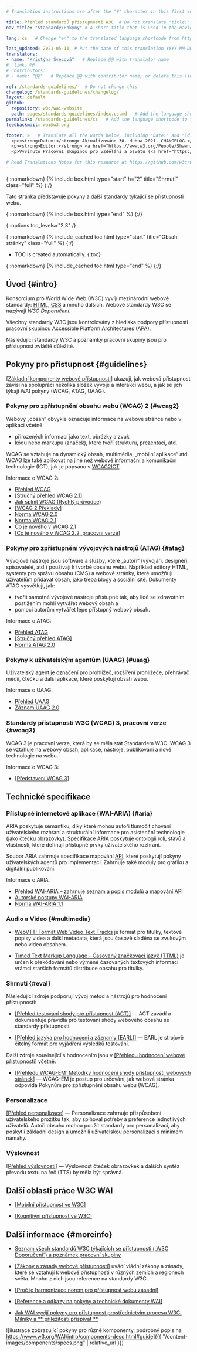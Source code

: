 ```yaml
---
# Translation instructions are after the "#" character in this first section. They are comments that do not show up in the web page. You do not need to translate the instructions after #.

title: Přehled standardů přístupnosti W3C  # Do not translate "title:". Do translate the text after "title:".
nav_title: "Standardy/Pokyny" # A short title that is used in the navigation

lang: cs   # Change "en" to the translated language shortcode from https://www.iana.org/assignments/language-subtag-registry/language-subtag-registry

last_updated: 2021-05-11  # Put the date of this translation YYYY-MM-DD (with month in the middle)
translators: 
- name: "Kristýna Švecová"   # Replace @@ with translator name
#  link: @@
# contributors:
# - name: "@@"   # Replace @@ with contributor name, or delete this line if none

ref: /standards-guidelines/   # Do not change this
changelog: /standards-guidelines/changelog/
layout: default
github:
  repository: w3c/wai-website
  path: pages/standards-guidelines/index.cs.md   # Add the language shortcode to the middle of the filename, for example index.fr.md
permalink: /standards-guidelines/cs   # Add the language shortcode to the end; for example /standards-guidelines/fr
feedbackmail: wai@w3.org

footer: >   # Translate all the words below, including "Date:" and "Editor:". Do not change these dates.
  <p><strong>Datum:</strong> Aktualizováno 30. dubna 2021. CHANGELOG.</p>
  <p><strong>Editor:</strong> <a href="https://www.w3.org/People/Shawn/">Shawn Lawton Henry</a>.</p>
  <p>Vyvinuto Pracovní skupinou pro vzdělání a osvětu (<a href="https://www.w3.org/WAI/EO/">EOWG</a>).</p>

# Read Translations Notes for this resource at https://github.com/w3c/wai-std-gl-overview#readme
---
```



{::nomarkdown}
{% include box.html type="start" h="2" title="Shrnutí" class="full" %}
{:/}

Tato stránka představuje pokyny a další standardy týkající se přístupnosti webu.

{::nomarkdown}
{% include box.html type="end" %}
{:/}


{::options toc_levels="2,3" /}

{::nomarkdown}
{% include_cached toc.html type="start" title="Obsah stránky" class="full" %}
{:/}

-   TOC is created automatically.
{:toc}

{::nomarkdown}
{% include_cached toc.html type="end" %}
{:/}

## Úvod {#intro}

Konsorcium pro World Wide Web (W3C) vyvíjí mezinárodní webové standardy: <abbr title="Hypertext Markup Language - textový značkovací jazyk">HTML</abbr>, <abbr title="Kaskádové styly">CSS</abbr> a mnoho dalších. Webové standardy W3C se nazývají <dfn>W3C Doporučení</dfn>.

Všechny standardy W3C jsou kontrolovány z hlediska podpory přístupnosti pracovní skupinou Accessible Platform Architectures ([APA](/about/groups/apawg/)).

Následující standardy W3C a poznámky pracovní skupiny jsou pro přístupnost zvláště důležité.

## Pokyny pro přístupnost {#guidelines}

[[Základní komponenty webové přístupnosti]](/fundamentals/components/) ukazují, jak webová přístupnost závisí na spolupráci několika složek vývoje a interakcí webu, a jak se jich týkají WAI pokyny (WCAG, ATAG, UAAG).

### Pokyny pro zpřístupnění obsahu webu (WCAG) 2 {#wcag2}

Webový „obsah“ obvykle označuje informace na webové stránce nebo v aplikaci včetně:

* přirozených informací jako text, obrázky a zvuk
* kódu nebo markupu (značek), které tvoří strukturu, prezentaci, atd.

WCAG se vztahuje na dynamický obsah, multimédia, „mobilní aplikace“ atd. WCAG lze také aplikovat na jiné než webové informační a komunikační technologie (ICT), jak je popsáno v [WCAG2ICT](/standards-guidelines/wcag/non-web-ict/).

Informace o WCAG 2:
- [Přehled WCAG](/standards-guidelines/wcag/)
- [[Stručný přehled WCAG 2.1]](/standards-guidelines/wcag/glance/)
- [Jak splnit WCAG (Rychlý průvodce)](https://www.w3.org/WAI/WCAG21/quickref/)
- [[WCAG 2 Překlady]](/standards-guidelines/wcag/translations/)
- [Norma WCAG 2.0](https://www.w3.org/TR/WCAG20/)
- [Norma WCAG 2.1](https://www.w3.org/TR/WCAG21/)
- [Co je nového v WCAG 2.1](/standards-guidelines/wcag/new-in-21/)
- [[Co je nového v WCAG 2.2, pracovní verze]](/standards-guidelines/wcag/new-in-22/)

### Pokyny pro zpřístupnění vývojových nástrojů (ATAG) {#atag}

Vývojové nástroje jsou software a služby, které „autoři“ (vývojáři, designéři, spisovatelé, atd.) používají k tvorbě obsahu webu. Například editory HTML, systémy pro správu obsahu (CMS) a webové stránky, které umožňují uživatelům přidávat obsah, jako třeba blogy a sociální sítě. Dokumenty ATAG vysvětlují, jak:
* tvořit samotné vývojové nástroje přístupné tak, aby lidé se zdravotním postižením mohli vytvářet webový obsah a
* pomoci autorům vytvářet lépe přístupný webový obsah.

Informace o ATAG:
- [Přehled ATAG](/standards-guidelines/atag/)
- [[Stručný přehled ATAG]](/standards-guidelines/atag/glance/)
- [Norma ATAG 2.0](https://www.w3.org/TR/ATAG/)

### Pokyny k uživatelským agentům (UAAG) {#uaag}

Uživatelský agent je označení pro prohlížeč, rozšíření prohlížeče, přehrávač médií, čtečku a další aplikace, které poskytují obsah webu.

Informace o UAAG:
- [Přehled UAAG](/standards-guidelines/uaag/)
- [Záznam UAAG 2.0](https://www.w3.org/TR/UAAG20/)

### Standardy přístupnosti W3C (WCAG) 3, pracovní verze {#wcag3}

WCAG 3 je pracovní verze, která by se měla stát Standardem W3C. WCAG 3 se vztahuje na webový obsah, aplikace, nástroje, publikování a nové technologie na webu.

Informace o WCAG 3:
- [[Představení WCAG 3]](/standards-guidelines/wcag/wcag3-intro/)

## Technické specifikace

### Přístupné internetové aplikace (WAI-ARIA) {#aria}

ARIA poskytuje sémantiku, díky které mohou autoři tlumočit chování uživatelského rozhraní a strukturální informace pro asistenční technologie (jako čtečku obrazovky). Specifikace ARIA poskytuje ontologii rolí, stavů a vlastností, které definují přístupné prvky uživatelského rozhraní.

Soubor ARIA zahrnuje specifikace mapování <abbr title="rozhraní pro programování aplikací">API</abbr>, které poskytují pokyny uživatelských agentů pro implementaci. Zahrnuje také moduly pro grafiku a digitální publikování.

Informace o ARIA:
- [Přehled WAI-ARIA](/standards-guidelines/aria/) – zahrnuje [seznam a popis modulů a mapování API](/standards-guidelines/aria/#versions)
- [Autorské postupy WAI-ARIA](https://www.w3.org/TR/wai-aria-practices/)
- [Norma WAI-ARIA 1.1](https://www.w3.org/TR/wai-aria-1.1/)

### Audio a Video {#multimedia}

- [WebVTT: Formát Web Video Text Tracks](https://www.w3.org/TR/webvtt/) je formát pro titulky, textové popisy videa a další metadata, která jsou časově sladěna se zvukovým nebo video obsahem.

- [Timed Text Markup Language - Časovaný značkovací jazyk (TTML)](https://www.w3.org/TR/ttml/) je určen k překódování nebo výměně časovaných textových informací vrámci starších formátů distribuce obsahu pro titulky.

### Shrnutí {#eval}

Následující zdroje podporují vývoj metod a nástrojů pro hodnocení přístupnosti:

- [[Přehled testování shody pro přístupnost (ACT)]](/standards-guidelines/act/) &mdash; ACT zavádí a dokumentuje pravidla pro testování shody webového obsahu se standardy přístupnosti.

- [[Přehled jazyka pro hodnocení a záznamy (EARL)]](/standards-guidelines/earl/) &mdash; EARL je strojově čitelný formát pro vyjádření výsledků testování.

Další zdroje související s hodnocením jsou v [[Přehledu hodnocení webové přístupnosti]](/test-evaluate/) včetně:

- [[Přehledu WCAG-EM: Metodiky hodnocení shody přístupnosti webových stránek]](/test-evaluate/conformance/wcag-em/) &mdash; WCAG-EM je postup pro určování, jak webová stránka odpovídá Pokynům pro zpřístupnění obsahu webu (WCAG).

### Personalizace

[[Přehled personalizace]](/personalization/) &mdash; Personalizace zahrnuje přizpůsobení uživatelského prožitku tak, aby splňoval potřeby a preference jednotlivých uživatelů. Autoři obsahu mohou použít standardy pro personalizaci, aby poskytli základní design a umožnili uživatelskou personalizaci s minimem námahy.

### Výslovnost

[[Přehled výslovnosti]](/pronunciation/) &mdash; Výslovnost čteček obrazovkek a dalších syntéz převodu textu na řeč (TTS) by měla být správná.

## Další oblasti práce W3C WAI

- [[Mobilní přístupnost ve W3C]](/standards-guidelines/mobile/)

- [[Kognitivní přístupnost ve W3C]](/cognitive/)

## Další informace {#moreinfo}

- [Seznam všech standardů W3C týkajících se přístupnosti („W3C Doporučení“) a poznámek pracovní skupiny](https://www.w3.org/TR/?tag=accessibility)

- [[Zákony a zásady webové přístupnosti]](/policies/) uvádí vládní zákony a zásady, které se vztahují k webové přístupnosti v různých zemích a regionech světa. Mnoho z nich jsou reference na standardy W3C.

- [[Proč je harmonizace norem pro přístupnost webu zásadní]](/standards-guidelines/harmonization/)

- [[Reference a odkazy na pokyny a technické dokumenty WAI]](/standards-guidelines/linking/)

- [Jak WAI vyvíjí pokyny pro přístupnost prostřednictvím procesu W3C: Milníky a ** příležitosti přispívat **](/standards-guidelines/w3c-process/)

![ilustrace zobrazující pokyny pro různé komponenty, podrobný popis na https://www.w3.org/WAI/intro/components-desc.html#guide]({{ "/content-images/components/specs.png" | relative_url }})
